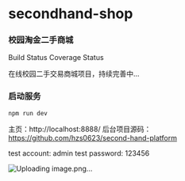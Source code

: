 # secondhand-shop
### 校园淘金二手商城
Build Status Coverage Status

在线校园二手交易商城项目，持续完善中...

### 启动服务

`npm run dev`

主页：http://localhost:8888/
后台项目源码：https://github.com/hzs0623/second-hand-platform


test account: admin
test password: 123456

![Uploading image.png…]()
